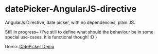 datePicker-AngularJS-directive
=======================

AngularJs Directive, date picker, with no dependencies, plain JS.

Still in progress~ (I've still to define what should the behaviour be in some special use-cases. It is functional though! :D )

Demo: <a href="http://labs.coderevolution.com.ar/datePicker/views/index.html" > DatePicker Demo</a>
